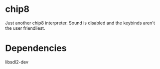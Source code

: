 # chip8
Just another chip8 interpreter. Sound is disabled and the keybinds aren't the user friendliest.

# Dependencies
libsdl2-dev
